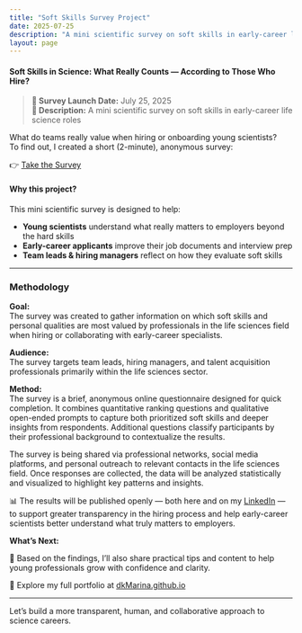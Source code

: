 ```yaml
---
title: "Soft Skills Survey Project"
date: 2025-07-25
description: "A mini scientific survey on soft skills in early-career life science roles"
layout: page
---
```


#### Soft Skills in Science: What Really Counts — According to Those Who Hire?
> **📅 Survey Launch Date:** July 25, 2025  
> **📄 Description:** A mini scientific survey on soft skills in early-career life science roles
> 

What do teams really value when hiring or onboarding young scientists?  
To find out, I created a short (2-minute), anonymous survey:

👉 [Take the Survey](https://lnkd.in/dCs4Bej8)

#### Why this project?

This mini scientific survey is designed to help:

- **Young scientists** understand what really matters to employers beyond the hard skills
- **Early-career applicants** improve their job documents and interview prep
- **Team leads & hiring managers** reflect on how they evaluate soft skills
  

---



### Methodology

**Goal:**  
The survey was created to gather information on which soft skills and personal qualities are most valued by professionals in the life sciences field when hiring or collaborating with early-career specialists.

**Audience:**  
The survey targets team leads, hiring managers, and talent acquisition professionals primarily within the life sciences sector.

**Method:**  
The survey is a brief, anonymous online questionnaire designed for quick completion. It combines quantitative ranking questions and qualitative open-ended prompts to capture both prioritized soft skills and deeper insights from respondents. Additional questions classify participants by their professional background to contextualize the results.

The survey is being shared via professional networks, social media platforms, and personal outreach to relevant contacts in the life sciences field. Once responses are collected, the data will be analyzed statistically and visualized to highlight key patterns and insights.

📊 The results will be published openly — both here and on my [LinkedIn](https://www.linkedin.com/in/maryna-aumayr-71110b93/)  — to support greater transparency in the hiring process and help early-career scientists better understand what truly matters to employers.

**What’s Next:**  

📌 Based on the findings, I’ll also share practical tips and content to help young professionals grow with confidence and clarity.

🔗  Explore my full portfolio at [dkMarina.github.io](https://dkMarina.github.io)

---

Let’s build a more transparent, human, and collaborative approach to science careers.
